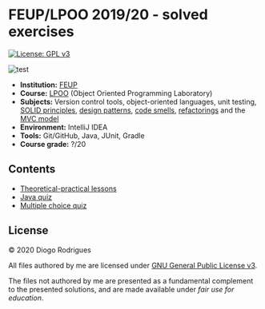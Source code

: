 # FEUP/LPOO 2019/20 - solved exercises

[![License: GPL v3](https://img.shields.io/badge/License-GPLv3-blue.svg)](https://www.gnu.org/licenses/gpl-3.0)

![test](https://github.com/dmfrodrigues/feup-lpoo-ex/workflows/test/badge.svg)

- **Institution:** [FEUP](https://sigarra.up.pt/feup/en/web_page.Inicial)
- **Course:** [LPOO](https://sigarra.up.pt/feup/en/ucurr_geral.ficha_uc_view?pv_ocorrencia_id=436442) (Object Oriented Programming Laboratory)
- **Subjects:** Version control tools, object-oriented languages, unit testing, [SOLID principles](https://en.wikipedia.org/wiki/SOLID), [design patterns](https://refactoring.guru/design-patterns/what-is-pattern), [code smells](https://refactoring.guru/refactoring/smells), [refactorings](https://refactoring.guru/refactoring/what-is-refactoring) and the [MVC model](https://en.wikipedia.org/wiki/Model%E2%80%93view%E2%80%93controller)
- **Environment:** IntelliJ IDEA
- **Tools:** Git/GitHub, Java, JUnit, Gradle
- **Course grade:** ?/20

## Contents

- [Theoretical-practical lessons](tp)
- [Java quiz](exam/java)
- [Multiple choice quiz](exam/teor) 

## License

© 2020 Diogo Rodrigues

All files authored by me are licensed under [GNU General Public License v3](LICENSE).

The files not authored by me are presented as a fundamental complement to the presented solutions, and are made available under *fair use for education*.
